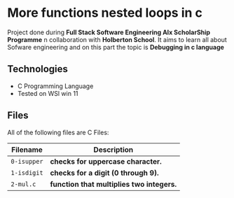 # More functions nested loops in c

Project done during **Full Stack Software Engineering Alx ScholarShip Programme** n collaboration with **Holberton School**. It aims to learn all about Sofware engineering and on this part the topic is  **Debugging in c language**

## Technologies

* C Programming Language
* Tested on WSl win 11

## Files

All of the following files are C Files:

| Filename | Description |
| -------- | ----------- |
| `0-isupper` |  **checks for uppercase character.**|
| `1-isdigit` |  **checks for a digit (0 through 9).**|
| `2-mul.c` |  **function that multiplies two integers.**|
